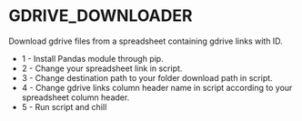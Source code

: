 # GDRIVE_DOWNLOADER
Download gdrive files from a spreadsheet containing gdrive links with ID.
* 1 - Install Pandas module through pip.
* 2 - Change your spreadsheet link in script.
* 3 - Change destination path to your folder download path in script.
* 4 - Change gdrive links column header name in script according to your spreadsheet column header.
* 5 - Run script and chill
